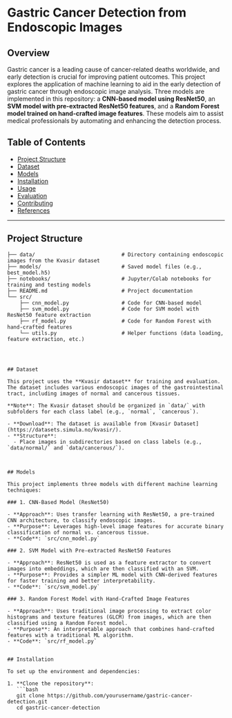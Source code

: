 # Gastric Cancer Detection from Endoscopic Images

## Overview

Gastric cancer is a leading cause of cancer-related deaths worldwide, and early detection is crucial for improving patient outcomes. This project explores the application of machine learning to aid in the early detection of gastric cancer through endoscopic image analysis. Three models are implemented in this repository: a **CNN-based model using ResNet50**, an **SVM model with pre-extracted ResNet50 features**, and a **Random Forest model trained on hand-crafted image features**. These models aim to assist medical professionals by automating and enhancing the detection process.

## Table of Contents

- [Project Structure](#project-structure)
- [Dataset](#dataset)
- [Models](#models)
- [Installation](#installation)
- [Usage](#usage)
- [Evaluation](#evaluation)
- [Contributing](#contributing)
- [References](#references)

---

## Project Structure

```plaintext
├── data/                            # Directory containing endoscopic images from the Kvasir dataset
├── models/                          # Saved model files (e.g., best_model.h5)
├── notebooks/                       # Jupyter/Colab notebooks for training and testing models
├── README.md                        # Project documentation
└── src/
    ├── cnn_model.py                 # Code for CNN-based model
    ├── svm_model.py                 # Code for SVM model with ResNet50 feature extraction
    ├── rf_model.py                  # Code for Random Forest with hand-crafted features
    └── utils.py                     # Helper functions (data loading, feature extraction, etc.)




## Dataset

This project uses the **Kvasir dataset** for training and evaluation. The dataset includes various endoscopic images of the gastrointestinal tract, including images of normal and cancerous tissues.

**Note**: The Kvasir dataset should be organized in `data/` with subfolders for each class label (e.g., `normal`, `cancerous`).

- **Download**: The dataset is available from [Kvasir Dataset](https://datasets.simula.no/kvasir/).
- **Structure**:
  - Place images in subdirectories based on class labels (e.g., `data/normal/` and `data/cancerous/`).



## Models

This project implements three models with different machine learning techniques:

### 1. CNN-Based Model (ResNet50)

- **Approach**: Uses transfer learning with ResNet50, a pre-trained CNN architecture, to classify endoscopic images.
- **Purpose**: Leverages high-level image features for accurate binary classification of normal vs. cancerous tissue.
- **Code**: `src/cnn_model.py`

### 2. SVM Model with Pre-extracted ResNet50 Features

- **Approach**: ResNet50 is used as a feature extractor to convert images into embeddings, which are then classified with an SVM.
- **Purpose**: Provides a simpler ML model with CNN-derived features for faster training and better interpretability.
- **Code**: `src/svm_model.py`

### 3. Random Forest Model with Hand-Crafted Image Features

- **Approach**: Uses traditional image processing to extract color histograms and texture features (GLCM) from images, which are then classified using a Random Forest model.
- **Purpose**: An interpretable approach that combines hand-crafted features with a traditional ML algorithm.
- **Code**: `src/rf_model.py`


## Installation

To set up the environment and dependencies:

1. **Clone the repository**:
   ```bash
   git clone https://github.com/yourusername/gastric-cancer-detection.git
   cd gastric-cancer-detection